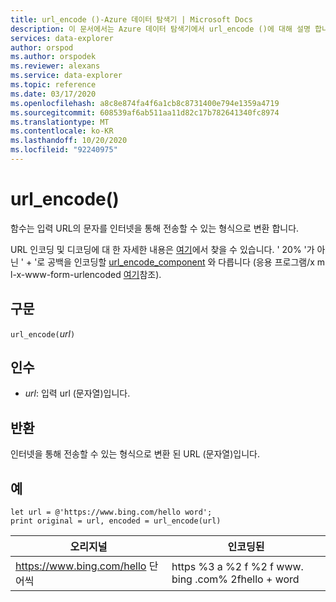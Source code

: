 ```yaml
---
title: url_encode ()-Azure 데이터 탐색기 | Microsoft Docs
description: 이 문서에서는 Azure 데이터 탐색기에서 url_encode ()에 대해 설명 합니다.
services: data-explorer
author: orspod
ms.author: orspodek
ms.reviewer: alexans
ms.service: data-explorer
ms.topic: reference
ms.date: 03/17/2020
ms.openlocfilehash: a8c8e874fa4f6a1cb8c8731400e794e1359a4719
ms.sourcegitcommit: 608539af6ab511aa11d82c17b782641340fc8974
ms.translationtype: MT
ms.contentlocale: ko-KR
ms.lasthandoff: 10/20/2020
ms.locfileid: "92240975"
---
```

# <a name="url_encode"></a>url_encode()

함수는 입력 URL의 문자를 인터넷을 통해 전송할 수 있는 형식으로 변환 합니다. 

URL 인코딩 및 디코딩에 대 한 자세한 내용은 [여기](https://en.wikipedia.org/wiki/Percent-encoding)에서 찾을 수 있습니다.
' 20% '가 아닌 ' + '로 공백을 인코딩할 [url_encode_component](./urlencodecomponentfunction.md) 와 다릅니다 (응용 프로그램/x m l-x-www-form-urlencoded [여기](https://en.wikipedia.org/wiki/Percent-encoding)참조).

## <a name="syntax"></a>구문

`url_encode(`*url*`)`

## <a name="arguments"></a>인수

* *url*: 입력 url (문자열)입니다.  

## <a name="returns"></a>반환

인터넷을 통해 전송할 수 있는 형식으로 변환 된 URL (문자열)입니다.

## <a name="examples"></a>예

```kusto
let url = @'https://www.bing.com/hello word';
print original = url, encoded = url_encode(url)
```

|오리지널|인코딩된|
|---|---|
|https://www.bing.com/hello 단어씩|https %3 a %2 f %2 f www. bing .com% 2fhello + word|


 